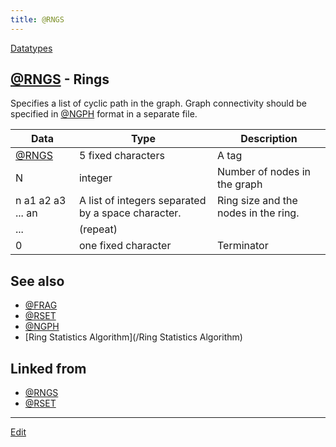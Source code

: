 ```yaml
---
title: @RNGS
---
```

[Datatypes](/Datatypes)


## [@RNGS](/@RNGS) - Rings

Specifies a list of cyclic path in the graph. Graph connectivity should be specified in [@NGPH](/@NGPH) format in a separate file.



|Data|Type|Description |
|-----|-----|-----|
|[@RNGS](/@RNGS)|5 fixed characters|A tag |
|N|integer|Number of nodes in the graph |
|n a1 a2 a3 ... an|A list of integers separated by a space character.|Ring size and the nodes in the ring. |
|...|(repeat)| |
|0|one fixed character|Terminator |



## See also

* [@FRAG](/@FRAG)
* [@RSET](/@RSET)
* [@NGPH](/@NGPH)
* [Ring Statistics Algorithm](/Ring Statistics Algorithm)


## Linked from

* [@RNGS](/@RNGS)
* [@RSET](/@RSET)


----
[Edit](https://github.com/vitroid/vitroid.github.io/edit/master/MD/@RNGS.md)
